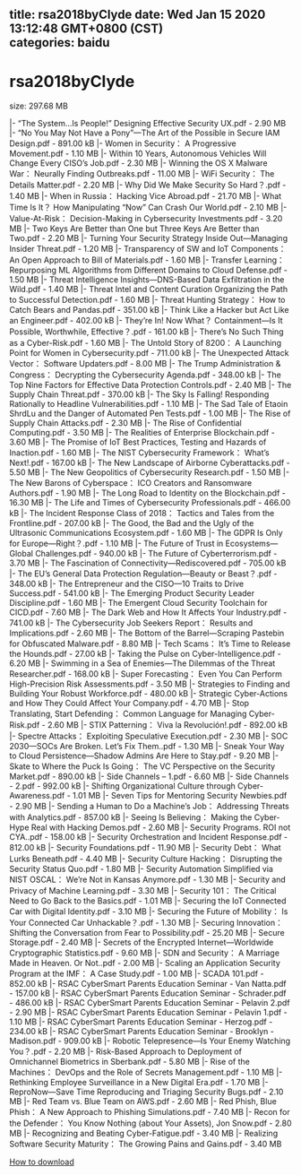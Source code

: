 
title: rsa2018byClyde
date: Wed Jan 15 2020 13:12:48 GMT+0800 (CST)    
categories: baidu
---

# rsa2018byClyde
size: 297.68 MB
 
 
|- “The System...Is People!” Designing Effective Security UX.pdf - 2.90 MB
|- “No You May Not Have a Pony”—The Art of the Possible in Secure IAM Design.pdf - 891.00 kB
|- Women in Security： A Progressive Movement.pdf - 1.10 MB
|- Within 10 Years, Autonomous Vehicles Will Change Every CISO’s Job.pdf - 2.30 MB
|- Winning the OS X Malware War： Neurally Finding Outbreaks.pdf - 11.00 MB
|- WiFi Security： The Details Matter.pdf - 2.20 MB
|- Why Did We Make Security So Hard？.pdf - 1.40 MB
|- When in Russia： Hacking Vice Abroad.pdf - 21.70 MB
|- What Time Is It？ How Manipulating “Now” Can Crash Our World.pdf - 2.10 MB
|- Value-At-Risk： Decision-Making in Cybersecurity Investments.pdf - 3.20 MB
|- Two Keys Are Better than One but Three Keys Are Better than Two.pdf - 2.20 MB
|- Turning Your Security Strategy Inside Out—Managing Insider Threat.pdf - 1.20 MB
|- Transparency of SW and IoT Components： An Open Approach to Bill of Materials.pdf - 1.60 MB
|- Transfer Learning： Repurposing ML Algorithms from Different Domains to Cloud Defense.pdf - 1.50 MB
|- Threat Intelligence Insights—DNS-Based Data Exfiltration in the Wild.pdf - 1.40 MB
|- Threat Intel and Content Curation Organizing the Path to Successful Detection.pdf - 1.60 MB
|- Threat Hunting Strategy： How to Catch Bears and Pandas.pdf - 351.00 kB
|- Think Like a Hacker but Act Like an Engineer.pdf - 402.00 kB
|- They’re In! Now What？ Containment—Is It Possible, Worthwhile, Effective？.pdf - 161.00 kB
|- There’s No Such Thing as a Cyber-Risk.pdf - 1.60 MB
|- The Untold Story of 8200： A Launching Point for Women in Cybersecurity.pdf - 711.00 kB
|- The Unexpected Attack Vector： Software Updaters.pdf - 8.00 MB
|- The Trump Administration & Congress： Decrypting the Cybersecurity Agenda.pdf - 348.00 kB
|- The Top Nine Factors for Effective Data Protection Controls.pdf - 2.40 MB
|- The Supply Chain Threat.pdf - 370.00 kB
|- The Sky Is Falling! Responding Rationally to Headline Vulnerabilities.pdf - 1.10 MB
|- The Sad Tale of Etaoin ShrdLu and the Danger of Automated Pen Tests.pdf - 1.00 MB
|- The Rise of Supply Chain Attacks.pdf - 2.30 MB
|- The Rise of Confidential Computing.pdf - 3.50 MB
|- The Realities of Enterprise Blockchain.pdf - 3.60 MB
|- The Promise of IoT Best Practices, Testing and Hazards of Inaction.pdf - 1.60 MB
|- The NIST Cybersecurity Framework： What’s Next!.pdf - 167.00 kB
|- The New Landscape of Airborne Cyberattacks.pdf - 5.50 MB
|- The New Geopolitics of Cybersecurity Research.pdf - 1.50 MB
|- The New Barons of Cyberspace： ICO Creators and Ransomware Authors.pdf - 1.90 MB
|- The Long Road to Identity on the Blockchain.pdf - 16.30 MB
|- The Life and Times of Cybersecurity Professionals.pdf - 466.00 kB
|- The Incident Response Class of 2018： Tactics and Tales from the Frontline.pdf - 207.00 kB
|- The Good, the Bad and the Ugly of the Ultrasonic Communications Ecosystem.pdf - 1.60 MB
|- The GDPR Is Only for Europe—Right？.pdf - 1.10 MB
|- The Future of Trust in Ecosystems—Global Challenges.pdf - 940.00 kB
|- The Future of Cyberterrorism.pdf - 3.70 MB
|- The Fascination of Connectivity—Rediscovered.pdf - 705.00 kB
|- The EU’s General Data Protection Regulation—Beauty or Beast？.pdf - 348.00 kB
|- The Entrepreneur and the CISO—10 Traits to Drive Success.pdf - 541.00 kB
|- The Emerging Product Security Leader Discipline.pdf - 1.60 MB
|- The Emergent Cloud Security Toolchain for CICD.pdf - 7.60 MB
|- The Dark Web and How It Affects Your Industry.pdf - 741.00 kB
|- The Cybersecurity Job Seekers Report： Results and Implications.pdf - 2.60 MB
|- The Bottom of the Barrel—Scraping Pastebin for Obfuscated Malware.pdf - 8.80 MB
|- Tech Scams： It’s Time to Release the Hounds.pdf - 27.00 kB
|- Taking the Pulse on Cyber-Intelligence.pdf - 6.20 MB
|- Swimming in a Sea of Enemies—The Dilemmas of the Threat Researcher.pdf - 168.00 kB
|- Super Forecasting： Even You Can Perform High-Precision Risk Assessments.pdf - 3.50 MB
|- Strategies to Finding and Building Your Robust Workforce.pdf - 480.00 kB
|- Strategic Cyber-Actions and How They Could Affect Your Company.pdf - 4.70 MB
|- Stop Translating, Start Defending： Common Language for Managing Cyber-Risk.pdf - 2.60 MB
|- STIX Patterning： Viva la Revolución!.pdf - 892.00 kB
|- Spectre Attacks： Exploiting Speculative Execution.pdf - 2.30 MB
|- SOC 2030—SOCs Are Broken. Let’s Fix Them..pdf - 1.30 MB
|- Sneak Your Way to Cloud Persistence—Shadow Admins Are Here to Stay.pdf - 9.20 MB
|- Skate to Where the Puck Is Going： The VC Perspective on the Security Market.pdf - 890.00 kB
|- Side Channels – 1.pdf - 6.60 MB
|- Side Channels - 2.pdf - 992.00 kB
|- Shifting Organizational Culture through Cyber-Awareness.pdf - 1.01 MB
|- Seven Tips for Mentoring Security Newbies.pdf - 2.90 MB
|- Sending a Human to Do a Machine’s Job： Addressing Threats with Analytics.pdf - 857.00 kB
|- Seeing Is Believing： Making the Cyber-Hype Real with Hacking Demos.pdf - 2.60 MB
|- Security Programs. ROI not CYA..pdf - 158.00 kB
|- Security Orchestration and Incident Response.pdf - 812.00 kB
|- Security Foundations.pdf - 11.90 MB
|- Security Debt： What Lurks Beneath.pdf - 4.40 MB
|- Security Culture Hacking： Disrupting the Security Status Quo.pdf - 1.80 MB
|- Security Automation Simplified via NIST OSCAL： We’re Not in Kansas Anymore.pdf - 1.30 MB
|- Security and Privacy of Machine Learning.pdf - 3.30 MB
|- Security 101： The Critical Need to Go Back to the Basics.pdf - 1.01 MB
|- Securing the IoT Connected Car with Digital Identity.pdf - 3.10 MB
|- Securing the Future of Mobility： Is Your Connected Car Unhackable？.pdf - 1.30 MB
|- Securing Innovation： Shifting the Conversation from Fear to Possibility.pdf - 25.20 MB
|- Secure Storage.pdf - 2.40 MB
|- Secrets of the Encrypted Internet—Worldwide Cryptographic Statistics.pdf - 9.60 MB
|- SDN and Security： A Marriage Made in Heaven. Or Not..pdf - 2.00 MB
|- Scaling an Application Security Program at the IMF： A Case Study.pdf - 1.00 MB
|- SCADA 101.pdf - 852.00 kB
|- RSAC CyberSmart Parents Education Seminar - Van Natta.pdf - 157.00 kB
|- RSAC CyberSmart Parents Education Seminar - Schrader.pdf - 486.00 kB
|- RSAC CyberSmart Parents Education Seminar - Pelavin 2.pdf - 2.90 MB
|- RSAC CyberSmart Parents Education Seminar - Pelavin 1.pdf - 1.10 MB
|- RSAC CyberSmart Parents Education Seminar - Herzog.pdf - 234.00 kB
|- RSAC CyberSmart Parents Education Seminar - Brooklyn - Madison.pdf - 909.00 kB
|- Robotic Telepresence—Is Your Enemy Watching You？.pdf - 2.20 MB
|- Risk-Based Approach to Deployment of Omnichannel Biometrics in Sberbank.pdf - 5.80 MB
|- Rise of the Machines： DevOps and the Role of Secrets Management.pdf - 1.10 MB
|- Rethinking Employee Surveillance in a New Digital Era.pdf - 1.70 MB
|- ReproNow—Save Time Reproducing and Triaging Security Bugs.pdf - 2.10 MB
|- Red Team vs. Blue Team on AWS.pdf - 2.60 MB
|- Red Phish, Blue Phish： A New Approach to Phishing Simulations.pdf - 7.40 MB
|- Recon for the Defender： You Know Nothing (about Your Assets), Jon Snow.pdf - 2.80 MB
|- Recognizing and Beating Cyber-Fatigue.pdf - 3.40 MB
|- Realizing Software Security Maturity： The Growing Pains and Gains.pdf - 3.40 MB

[How to download](https://bpcam.bemobtrk.com/go/2ceec3aa-1ca2-46d6-b9ff-aaa5c184517c?jno=264)